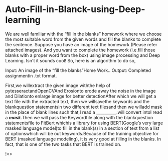 # Auto-Fill-in-Blanck-using-Deep-learning

We are well familiar with the “fill in the blanks” homework where we choose the most suitable word from the given words and fill the blanks to complete the sentence. Suppose you have an image of the homework (Please refer attached images). And you want to complete the homework (i.e.fill those blanks with a proper word from the box) using image processing and Deep Learning. Isn't it sounds cool!
So, here is an algorithm to do so, 


Input: An image of the “fill the blanks”Home Work..
Output: Completed assignmentin  .txt format.

First,we willextract the given image withthe help of pytesseractandOpenCVAnd Erosionto erode away the noise in the image and Dilationto enlarge image for better detectionAfter which we will get a text file with the extracted text, then we willsavethe keywords and the blankquestion statementsin two different text filesand then we willadd mask in the place of blank lines such that,I read a __________.will convert intoI read a ***mask***.Then we will pass the Keywordfile along with the blankquestion statementsfile to FitBert whichis  a  library  for  using BERT(Google’s  very  large  masked  language  model)to  fill  in  the blank(s) in a section of text from a list of optionswhich will be out keywords.Because of the training  objective  for  BERT  (masked  language  modeling),  it  is  very  good  at  filling  in  the blanks. In fact, that is one of the two tasks that BERT is trained on.

!<>
